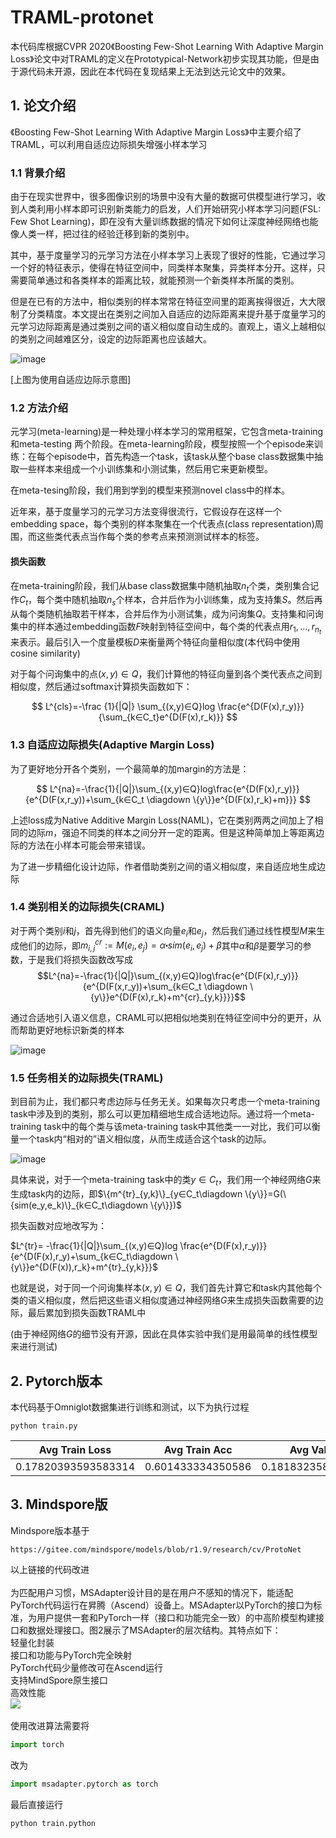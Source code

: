 # TRAML-protonet

本代码库根据CVPR 2020《Boosting Few-Shot Learning With Adaptive Margin Loss》论文中对TRAML的定义在Prototypical-Network初步实现其功能，但是由于源代码未开源，因此在本代码在复现结果上无法到达元论文中的效果。

## 1. 论文介绍

《Boosting Few-Shot Learning With Adaptive Margin Loss》中主要介绍了TRAML，可以利用自适应边际损失增强小样本学习

### 1.1 背景介绍

由于在现实世界中，很多图像识别的场景中没有大量的数据可供模型进行学习，收到人类利用小样本即可识别新类能力的启发，人们开始研究小样本学习问题(FSL: Few Shot Learning)，即在没有大量训练数据的情况下如何让深度神经网络也能像人类一样，把过往的经验迁移到新的类别中。

其中，基于度量学习的元学习方法在小样本学习上表现了很好的性能，它通过学习一个好的特征表示，使得在特征空间中，同类样本聚集，异类样本分开。这样，只需要简单通过和各类样本的距离比较，就能预测一个新类样本所属的类别。

但是在已有的方法中，相似类别的样本常常在特征空间里的距离挨得很近，大大限制了分类精度。本文提出在类别之间加入自适应的边际距离来提升基于度量学习的元学习边际距离是通过类别之间的语义相似度自动生成的。直观上，语义上越相似的类别之间越难区分，设定的边际距离也应该越大。

![image](https://github.com/Wec126/TRAML-protonet/assets/57513224/6c1e6562-9ac7-49a4-baa5-98682f1953f6)


[上图为使用自适应边际示意图]

### 1.2 方法介绍

元学习(meta-learning)是一种处理小样本学习的常用框架，它包含meta-training和meta-testing 两个阶段。在meta-learning阶段，模型按照一个个episode来训练：在每个episode中，首先构造一个task，该task从整个base class数据集中抽取一些样本来组成一个小训练集和小测试集，然后用它来更新模型。

在meta-tesing阶段，我们用到学到的模型来预测novel class中的样本。

近年来，基于度量学习的元学习方法变得很流行，它假设存在这样一个embedding space，每个类别的样本聚集在一个代表点(class representation)周围，而这些类代表点当作每个类的参考点来预测测试样本的标签。

#### 损失函数

在meta-training阶段，我们从base class数据集中随机抽取$` n_t `$个类，类别集合记作$` C_t `$，每个类中随机抽取$`n_s`$个样本，合并后作为小训练集，成为支持集$`S`$。然后再从每个类随机抽取若干样本，合并后作为小测试集，成为问询集$`Q`$。支持集和问询集中的样本通过embedding函数$F$映射到特征空间中，每个类的代表点用$`r_1,...,r_{n_t}`$来表示。最后引入一个度量模板$`D`$来衡量两个特征向量相似度(本代码中使用cosine similarity)

对于每个问询集中的点$`(x,y)∈Q`$，我们计算他的特征向量到各个类代表点之间到相似度，然后通过softmax计算损失函数如下：

$$ L^{cls}=-\frac {1}{|Q|} \sum_{(x,y)∈Q}log \frac{e^{D(F(x),r_y)}}{\sum_{k∈C_t}e^{D(F(x),r_k)}} $$

### 1.3 自适应边际损失(Adaptive Margin Loss)

为了更好地分开各个类别，一个最简单的加margin的方法是：

$$ L^{na}=-\frac{1}{|Q|}\sum_{(x,y)∈Q}log\frac{e^{D(F(x),r_y)}}{e^{D(F(x,r_y))+\sum_{k∈C_t \diagdown \{y\}}e^{D(F(x),r_k)+m}}} $$

上述loss成为Native Additive Margin Loss(NAML)，它在类别两两之间加上了相同的边际$m$，强迫不同类的样本之间分开一定的距离。但是这种简单加上等距离边际的方法在小样本可能会带来错误。

为了进一步精细化设计边际，作者借助类别之间的语义相似度，来自适应地生成边际

### 1.4 类别相关的边际损失(CRAML)

对于两个类别$i$和$j$，首先得到他们的语义向量$`e_i`$和$`e_j`$，然后我们通过线性模型$M$来生成他们的边际，即$`m^{cr}_{i,j}:=M(e_i,e_j)=\alpha \centerdot sim(e_i,e_j)+\beta`$其中$\alpha$和$`\beta`$是要学习的参数，于是我们将损失函数改写成 $$L^{na}=-\frac{1}{|Q|}\sum_{(x,y)∈Q}log\frac{e^{D(F(x),r_y)}}{e^{D(F(x,r_y))+\sum_{k∈C_t \diagdown \{y\}}e^{D(F(x),r_k)+m^{cr}_{y,k}}}}$$

通过合适地引入语义信息，CRAML可以把相似地类别在特征空间中分的更开，从而帮助更好地标识新类的样本

![image](https://github.com/Wec126/TRAML-protonet/assets/57513224/9282f25f-e0ea-48d4-a6d1-ae14e6c2231a)


### 1.5 任务相关的边际损失(TRAML)

到目前为止，我们都只考虑边际与任务无关。如果每次只考虑一个meta-training task中涉及到的类别，那么可以更加精细地生成合适地边际。通过将一个meta-training task中的每个类与该meta-training task中其他类一一对比，我们可以衡量一个task内“相对的”语义相似度，从而生成适合这个task的边际。

![image](https://github.com/Wec126/TRAML-protonet/assets/57513224/bc4cfe82-ae32-4903-b6b2-71833633abcb)


具体来说，对于一个meta-training task中的类$`y∈C_t`$，我们用一个神经网络$G$来生成task内的边际，即$`\{m^{tr}_{y,k}\}_{y∈C_t\diagdown \{y\}}=G(\{sim(e_y,e_k)\}_{k∈C_t\diagdown \{y\}})`$

损失函数对应地改写为：

$L^{tr}= -\frac{1}{|Q|}\sum_{(x,y)∈Q}log \frac{e^{D(F(x),r_y)}}{e^{D(F(x),r_y)+\sum_{k∈C_t\diagdown \{y\}}e^{D(F(x)),r_k}+m^{tr}_{y,k}}}$

也就是说，对于同一个问询集样本$`(x,y)∈Q`$，我们首先计算它和task内其他每个类的语义相似度，然后把这些语义相似度通过神经网络$`G`$来生成损失函数需要的边际，最后累加到损失函数TRAML中

(由于神经网络$`G`$的细节没有开源，因此在具体实验中我们是用最简单的线性模型来进行测试)

## 2. Pytorch版本

本代码基于Omniglot数据集进行训练和测试，以下为执行过程

```
python train.py
```

| Avg Train Loss      | Avg Train Acc     | Avg Val Loss        | Avg Val Acc        |
| ------------------- | ----------------- | ------------------- | ------------------ |
| 0.17820393593583314 | 0.601433334350586 | 0.18183235862867758 | 0.8319999992847442 |

## 3. Mindspore版
Mindspore版本基于
```
https://gitee.com/mindspore/models/blob/r1.9/research/cv/ProtoNet
```
以上链接的代码改进<br>
<br>
为匹配用户习惯，MSAdapter设计目的是在用户不感知的情况下，能适配PyTorch代码运行在昇腾（Ascend）设备上。MSAdapter以PyTorch的接口为标准，为用户提供一套和PyTorch一样（接口和功能完全一致）的中高阶模型构建接口和数据处理接口。图2展示了MSAdapter的层次结构。其特点如下：<br>
轻量化封装<br>
接口和功能与PyTorch完全映射<br>
PyTorch代码少量修改可在Ascend运行<br>
支持MindSpore原生接口<br>
高效性能<br>
![](https://img-blog.csdnimg.cn/img_convert/1438a0c8b9499ed17eec278d67129f05.png)<br>
<br>
使用改进算法需要将<br>
```python
import torch
```
改为<br>
```python
import msadapter.pytorch as torch
```
最后直接运行<br>
```python
python train.python
```


